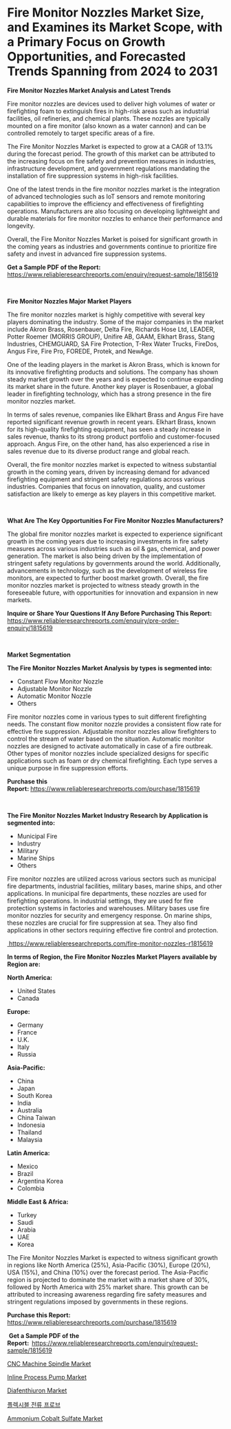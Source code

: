 <p><h1>Fire Monitor Nozzles Market Size, and Examines its Market Scope, with a Primary Focus on Growth Opportunities, and Forecasted Trends Spanning from 2024 to 2031</h1></p><p><strong>Fire Monitor Nozzles Market Analysis and Latest Trends</strong></p>
<p><p>Fire monitor nozzles are devices used to deliver high volumes of water or firefighting foam to extinguish fires in high-risk areas such as industrial facilities, oil refineries, and chemical plants. These nozzles are typically mounted on a fire monitor (also known as a water cannon) and can be controlled remotely to target specific areas of a fire.</p><p>The Fire Monitor Nozzles Market is expected to grow at a CAGR of 13.1% during the forecast period. The growth of this market can be attributed to the increasing focus on fire safety and prevention measures in industries, infrastructure development, and government regulations mandating the installation of fire suppression systems in high-risk facilities.</p><p>One of the latest trends in the fire monitor nozzles market is the integration of advanced technologies such as IoT sensors and remote monitoring capabilities to improve the efficiency and effectiveness of firefighting operations. Manufacturers are also focusing on developing lightweight and durable materials for fire monitor nozzles to enhance their performance and longevity.</p><p>Overall, the Fire Monitor Nozzles Market is poised for significant growth in the coming years as industries and governments continue to prioritize fire safety and invest in advanced fire suppression systems.</p></p>
<p><strong>Get a Sample PDF of the Report:&nbsp;</strong> <a href="https://www.reliableresearchreports.com/enquiry/request-sample/1815619">https://www.reliableresearchreports.com/enquiry/request-sample/1815619</a></p>
<p>&nbsp;</p>
<p><strong>Fire Monitor Nozzles Major Market Players</strong></p>
<p><p>The fire monitor nozzles market is highly competitive with several key players dominating the industry. Some of the major companies in the market include Akron Brass, Rosenbauer, Delta Fire, Richards Hose Ltd, LEADER, Potter Roemer (MORRIS GROUP), Unifire AB, GAAM, Elkhart Brass, Stang Industries, CHEMGUARD, SA Fire Protection, T-Rex Water Trucks, FireDos, Angus Fire, Fire Pro, FOREDE, Protek, and NewAge.</p><p>One of the leading players in the market is Akron Brass, which is known for its innovative firefighting products and solutions. The company has shown steady market growth over the years and is expected to continue expanding its market share in the future. Another key player is Rosenbauer, a global leader in firefighting technology, which has a strong presence in the fire monitor nozzles market.</p><p>In terms of sales revenue, companies like Elkhart Brass and Angus Fire have reported significant revenue growth in recent years. Elkhart Brass, known for its high-quality firefighting equipment, has seen a steady increase in sales revenue, thanks to its strong product portfolio and customer-focused approach. Angus Fire, on the other hand, has also experienced a rise in sales revenue due to its diverse product range and global reach.</p><p>Overall, the fire monitor nozzles market is expected to witness substantial growth in the coming years, driven by increasing demand for advanced firefighting equipment and stringent safety regulations across various industries. Companies that focus on innovation, quality, and customer satisfaction are likely to emerge as key players in this competitive market.</p></p>
<p>&nbsp;</p>
<p><strong>What Are The Key Opportunities For Fire Monitor Nozzles Manufacturers?</strong></p>
<p><p>The global fire monitor nozzles market is expected to experience significant growth in the coming years due to increasing investments in fire safety measures across various industries such as oil & gas, chemical, and power generation. The market is also being driven by the implementation of stringent safety regulations by governments around the world. Additionally, advancements in technology, such as the development of wireless fire monitors, are expected to further boost market growth. Overall, the fire monitor nozzles market is projected to witness steady growth in the foreseeable future, with opportunities for innovation and expansion in new markets.</p></p>
<p><strong>Inquire or Share Your Questions If Any Before Purchasing This Report:</strong> <a href="https://www.reliableresearchreports.com/enquiry/pre-order-enquiry/1815619">https://www.reliableresearchreports.com/enquiry/pre-order-enquiry/1815619</a></p>
<p>&nbsp;</p>
<p><strong>Market Segmentation</strong></p>
<p><strong>The Fire Monitor Nozzles Market Analysis by types is segmented into:</strong></p>
<p><ul><li>Constant Flow Monitor Nozzle</li><li>Adjustable Monitor Nozzle</li><li>Automatic Monitor Nozzle</li><li>Others</li></ul></p>
<p><p>Fire monitor nozzles come in various types to suit different firefighting needs. The constant flow monitor nozzle provides a consistent flow rate for effective fire suppression. Adjustable monitor nozzles allow firefighters to control the stream of water based on the situation. Automatic monitor nozzles are designed to activate automatically in case of a fire outbreak. Other types of monitor nozzles include specialized designs for specific applications such as foam or dry chemical firefighting. Each type serves a unique purpose in fire suppression efforts.</p></p>
<p><strong>Purchase this Report:&nbsp;</strong><a href="https://www.reliableresearchreports.com/purchase/1815619">https://www.reliableresearchreports.com/purchase/1815619</a></p>
<p>&nbsp;</p>
<p><strong>The Fire Monitor Nozzles Market Industry Research by Application is segmented into:</strong></p>
<p><ul><li>Municipal Fire</li><li>Industry</li><li>Military</li><li>Marine Ships</li><li>Others</li></ul></p>
<p><p>Fire monitor nozzles are utilized across various sectors such as municipal fire departments, industrial facilities, military bases, marine ships, and other applications. In municipal fire departments, these nozzles are used for firefighting operations. In industrial settings, they are used for fire protection systems in factories and warehouses. Military bases use fire monitor nozzles for security and emergency response. On marine ships, these nozzles are crucial for fire suppression at sea. They also find applications in other sectors requiring effective fire control and protection.</p></p>
<p><a href="https://www.reliableresearchreports.com/fire-monitor-nozzles-r1815619">&nbsp;https://www.reliableresearchreports.com/fire-monitor-nozzles-r1815619</a></p>
<p><strong>In terms of Region, the Fire Monitor Nozzles Market Players available by Region are:</strong></p>
<p>
    <p> <strong> North America: </strong>
        <ul>
            <li>United States</li>
            <li>Canada</li>
        </ul>
        </p> 
    <p> <strong> Europe: </strong>
        <ul>
            <li>Germany</li>
            <li>France</li>
            <li>U.K.</li>
            <li>Italy</li>
            <li>Russia</li>
        </ul>
        </p> 
    <p> <strong> Asia-Pacific: </strong>
        <ul>
            <li>China</li>
            <li>Japan</li>
            <li>South Korea</li>
            <li>India</li>
            <li>Australia</li>
            <li>China Taiwan</li>
            <li>Indonesia</li>
            <li>Thailand</li>
            <li>Malaysia</li>
        </ul>
        </p> 
    <p> <strong> Latin America: </strong>
        <ul>
            <li>Mexico</li>
            <li>Brazil</li>
            <li>Argentina Korea</li>
            <li>Colombia</li>
        </ul>
        </p> 
    <p> <strong> Middle East & Africa: </strong>
        <ul>
            <li>Turkey</li>
            <li>Saudi</li>
            <li>Arabia</li>
            <li>UAE</li>
            <li>Korea</li>
        </ul>
    </p>
    </p>
<p><p>The Fire Monitor Nozzles Market is expected to witness significant growth in regions like North America (25%), Asia-Pacific (30%), Europe (20%), USA (15%), and China (10%) over the forecast period. The Asia-Pacific region is projected to dominate the market with a market share of 30%, followed by North America with 25% market share. This growth can be attributed to increasing awareness regarding fire safety measures and stringent regulations imposed by governments in these regions.</p></p>
<p><strong>Purchase this Report: </strong><a href="https://www.reliableresearchreports.com/purchase/1815619">https://www.reliableresearchreports.com/purchase/1815619</a></p>
<p>&nbsp;<strong>Get a Sample PDF of the Report:&nbsp;&nbsp;</strong><a href="https://www.reliableresearchreports.com/enquiry/request-sample/1815619">https://www.reliableresearchreports.com/enquiry/request-sample/1815619</a></p>
<p><strong></strong></p>
<p><p><a href="https://github.com/guneycigdem35/Market-Research-Report-List-3/blob/main/cnc-machine-spindle-market.md">CNC Machine Spindle Market</a></p><p><a href="https://github.com/Paul14Anderson63/Market-Research-Report-List-3/blob/main/inline-process-pump-market.md">Inline Process Pump Market</a></p><p><a href="https://issuu.com/reportprime-2/docs/diafenthiuron-market-size-2030.pptx">Diafenthiuron Market</a></p><p><a href="https://github.com/Hubertstyenger6685/Market-Research-Report-List-1/blob/main/891893929428.md">플렉시블 전류 프로브</a></p><p><a href="https://issuu.com/reportprime-2/docs/ammonium-cobalt-sulfate-market-size-2030.pptx">Ammonium Cobalt Sulfate Market</a></p></p>